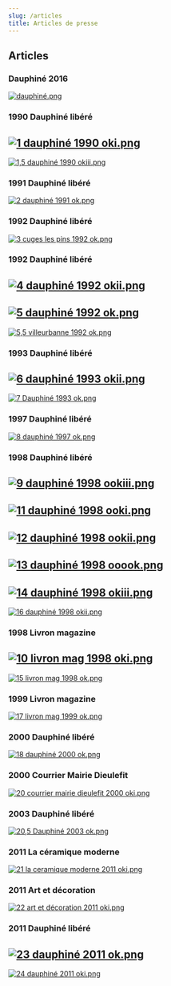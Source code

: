 ```yaml
---
slug: /articles
title: Articles de presse
---
```


## Articles

### Dauphiné 2016

[![dauphiné.png](https://pepe-cms.s3web.gasdev.fr/articles/image_ff8e273605.webp)](https://pepe-cms.s3web.gasdev.fr/articles/image_ff8e273605.webp)

### 1990 Dauphiné libéré

## [![1 dauphiné 1990 oki.png](https://pepe-cms.s3web.gasdev.fr/articles/1_dauphine_1990_oki_bf0a62727b.webp)](https://pepe-cms.s3web.gasdev.fr/articles/1_dauphine_1990_oki_bf0a62727b.webp)

[![1,5 dauphiné 1990 okiii.png](https://pepe-cms.s3web.gasdev.fr/articles/1_5_dauphine_1990_okiii_88d622aad3.webp)](https://pepe-cms.s3web.gasdev.fr/articles/1_5_dauphine_1990_okiii_88d622aad3.webp)

### 1991 Dauphiné libéré

[![2 dauphiné 1991 ok.png](https://pepe-cms.s3web.gasdev.fr/articles/2_dauphine_1991_ok_84f1770b33.webp)](https://pepe-cms.s3web.gasdev.fr/articles/2_dauphine_1991_ok_84f1770b33.webp)

### 1992 Dauphiné libéré

[![3 cuges les pins 1992 ok.png](https://pepe-cms.s3web.gasdev.fr/articles/3_cuges_les_pins_1992_ok_3198cdd0e5.webp)](https://pepe-cms.s3web.gasdev.fr/articles/3_cuges_les_pins_1992_ok_3198cdd0e5.webp)

### 1992 Dauphiné libéré

## [![4 dauphiné 1992 okii.png](https://pepe-cms.s3web.gasdev.fr/articles/4_dauphine_1992_okii_ca3dba44b0.webp)](https://pepe-cms.s3web.gasdev.fr/articles/4_dauphine_1992_okii_ca3dba44b0.webp)

## [![5 dauphiné 1992 ok.png](https://pepe-cms.s3web.gasdev.fr/articles/5_dauphine_1992_ok_bdef543975.webp)](https://pepe-cms.s3web.gasdev.fr/articles/5_dauphine_1992_ok_bdef543975.webp)

[![5,5 villeurbanne 1992 ok.png](https://pepe-cms.s3web.gasdev.fr/articles/5_5_villeurbanne_1992_ok_3577919935.webp)](https://pepe-cms.s3web.gasdev.fr/articles/5_5_villeurbanne_1992_ok_3577919935.webp)

### 1993 Dauphiné libéré

## [![6 dauphiné 1993 okii.png](https://pepe-cms.s3web.gasdev.fr/articles/6_dauphine_1993_okii_ca7b9e8f71.webp)](https://pepe-cms.s3web.gasdev.fr/articles/6_dauphine_1993_okii_ca7b9e8f71.webp)

[![7 Dauphiné 1993 ok.png](https://pepe-cms.s3web.gasdev.fr/articles/7_Dauphine_1993_ok_262584678a.webp)](https://pepe-cms.s3web.gasdev.fr/articles/7_Dauphine_1993_ok_262584678a.webp)

### 1997 Dauphiné libéré

[![8 dauphiné 1997 ok.png](https://pepe-cms.s3web.gasdev.fr/articles/8_dauphine_1997_ok_f22b7117a9.webp)](https://pepe-cms.s3web.gasdev.fr/articles/8_dauphine_1997_ok_f22b7117a9.webp)

### 1998 Dauphiné libéré

## [![9 dauphiné 1998 ookiii.png](https://pepe-cms.s3web.gasdev.fr/articles/9_dauphine_1998_ookiii_de08fdefff.webp)](https://pepe-cms.s3web.gasdev.fr/articles/9_dauphine_1998_ookiii_de08fdefff.webp)

## [![11 dauphiné 1998 ooki.png](https://pepe-cms.s3web.gasdev.fr/articles/11_dauphine_1998_ooki_a943f02923.webp)](https://pepe-cms.s3web.gasdev.fr/articles/11_dauphine_1998_ooki_a943f02923.webp)

## [![12 dauphiné 1998 ookii.png](https://pepe-cms.s3web.gasdev.fr/articles/12_dauphine_1998_ookii_12bd1f91c1.webp)](https://pepe-cms.s3web.gasdev.fr/articles/12_dauphine_1998_ookii_12bd1f91c1.webp)

## [![13 dauphiné 1998 ooook.png](https://pepe-cms.s3web.gasdev.fr/articles/13_dauphine_1998_ooook_23e18648cf.webp)](https://pepe-cms.s3web.gasdev.fr/articles/13_dauphine_1998_ooook_23e18648cf.webp)

## [![14 dauphiné 1998 okiii.png](https://pepe-cms.s3web.gasdev.fr/articles/14_dauphine_1998_okiii_8f36d56528.webp)](https://pepe-cms.s3web.gasdev.fr/articles/14_dauphine_1998_okiii_8f36d56528.webp)

[![16 dauphiné 1998 okii.png](https://pepe-cms.s3web.gasdev.fr/articles/16_dauphine_1998_okii_2f545e0754.webp)](https://pepe-cms.s3web.gasdev.fr/articles/16_dauphine_1998_okii_2f545e0754.webp)

### 1998 Livron magazine

## [![10 livron mag 1998 oki.png](https://pepe-cms.s3web.gasdev.fr/articles/10_livron_mag_1998_oki_cfe9abfdba.webp)](https://pepe-cms.s3web.gasdev.fr/articles/10_livron_mag_1998_oki_cfe9abfdba.webp)

[![15 livron mag 1998 ok.png](https://pepe-cms.s3web.gasdev.fr/articles/15_livron_mag_1998_ok_98f9d6ef42.webp)](https://pepe-cms.s3web.gasdev.fr/articles/15_livron_mag_1998_ok_98f9d6ef42.webp)

### 1999 Livron magazine

[![17 livron mag 1999 ok.png](https://pepe-cms.s3web.gasdev.fr/articles/17_livron_mag_1999_ok_4968d2e680.webp)](https://pepe-cms.s3web.gasdev.fr/articles/17_livron_mag_1999_ok_4968d2e680.webp)

### 2000 Dauphiné libéré

[![18 dauphiné 2000 ok.png](https://pepe-cms.s3web.gasdev.fr/articles/18_dauphine_2000_ok_5b45b3c91c.webp)](https://pepe-cms.s3web.gasdev.fr/articles/18_dauphine_2000_ok_5b45b3c91c.webp)

### 2000 Courrier Mairie Dieulefit

[![20 courrier mairie dieulefit 2000 oki.png](https://pepe-cms.s3web.gasdev.fr/articles/20_courrier_mairie_dieulefit_2000_oki_0cc9ab69c3.webp)](https://pepe-cms.s3web.gasdev.fr/articles/20_courrier_mairie_dieulefit_2000_oki_0cc9ab69c3.webp)

### 2003 Dauphiné libéré

[![20,5 Dauphiné 2003 ok.png](https://pepe-cms.s3web.gasdev.fr/articles/20_5_Dauphine_2003_ok_0b8b46a5ff.webp)](https://pepe-cms.s3web.gasdev.fr/articles/20_5_Dauphine_2003_ok_0b8b46a5ff.webp)

### 2011 La céramique moderne

[![21 la ceramique moderne 2011 oki.png](https://pepe-cms.s3web.gasdev.fr/articles/21_la_ceramique_moderne_2011_oki_ab8ad9ebf8.webp)](https://pepe-cms.s3web.gasdev.fr/articles/21_la_ceramique_moderne_2011_oki_ab8ad9ebf8.webp)

### 2011 Art et décoration

[![22 art et décoration 2011 oki.png](https://pepe-cms.s3web.gasdev.fr/articles/22_art_et_decoration_2011_oki_b75e96adb4.webp)](https://pepe-cms.s3web.gasdev.fr/articles/22_art_et_decoration_2011_oki_b75e96adb4.webp)

### 2011 Dauphiné libéré

## [![23 dauphiné 2011 ok.png](https://pepe-cms.s3web.gasdev.fr/articles/23_dauphine_2011_ok_9a1d73ef16.webp)](https://pepe-cms.s3web.gasdev.fr/articles/23_dauphine_2011_ok_9a1d73ef16.webp)

[![24 dauphiné 2011 oki.png](https://pepe-cms.s3web.gasdev.fr/articles/24_dauphine_2011_oki_8acfbb7fc3.webp)](https://pepe-cms.s3web.gasdev.fr/articles/24_dauphine_2011_oki_8acfbb7fc3.webp)
